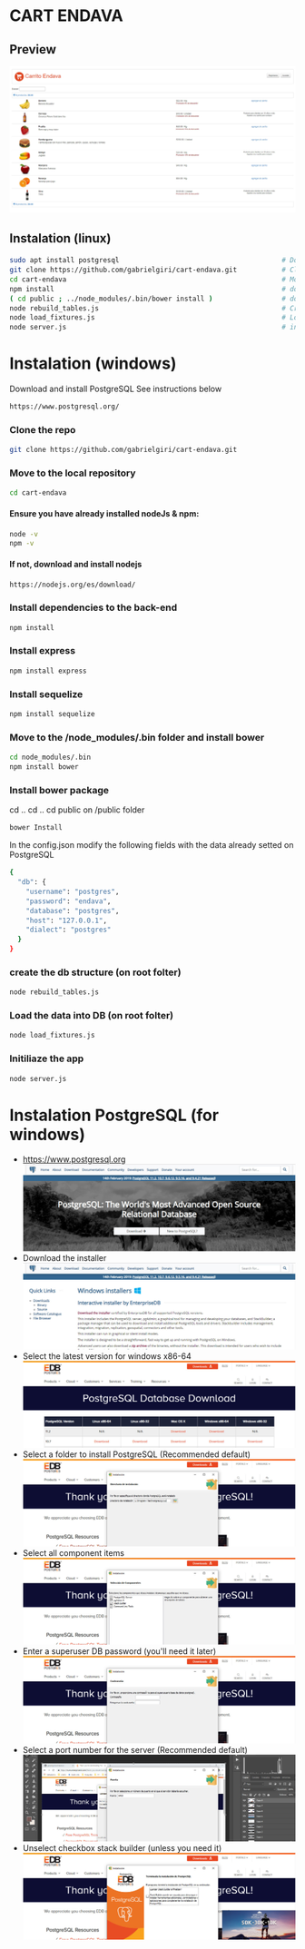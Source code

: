 # CART ENDAVA

   ## Preview

![Carrito Endava Preview](images/carrito.jpg)

## Instalation (linux)
```sh
sudo apt install postgresql                                        # Download  PostgreSQL
git clone https://github.com/gabrielgiri/cart-endava.git           # Clone the repo
cd cart-endava                                                     # Move to the local repository 
npm install                                                        # download the dependencies about back (express y sequelize)
( cd public ; ../node_modules/.bin/bower install )                 # download the dependencies to the  front (angular)
node rebuild_tables.js                                             # Create the DM structure 
node load_fixtures.js                                              # Load data 
node server.js                                                     # inicializate the app
```

# Instalation  (windows)

Download and install  PostgreSQL
See instructions below
```sh
https://www.postgresql.org/
```
### Clone the  repo
```sh
git clone https://github.com/gabrielgiri/cart-endava.git
```
### Move to the local repository 
```sh
cd cart-endava												
```
#### Ensure you have already installed nodeJs & npm:
```sh
node -v
npm -v
```

#### If not, download and install nodejs
```sh
https://nodejs.org/es/download/
```
### Install dependencies to the back-end
```sh
npm install 
```
### Install express
```sh
npm install express
```
### Install sequelize	
```sh
npm install sequelize
```
### Move to the /node_modules/.bin folder and install bower	
```sh
cd node_modules/.bin
npm install bower
```
### Install bower package 
cd .. 
cd .. 
cd public 
on /public folder
```sh
bower Install									
```
In the config.json modify the following fields with the data already setted on PostgreSQL
```sh
{
  "db": {
    "username": "postgres",
    "password": "endava",
    "database": "postgres",
    "host": "127.0.0.1",
    "dialect": "postgres"
  }
}
```
### create the db structure (on root folter)
```sh
node rebuild_tables.js  
```
### Load the data into DB  (on root folter)
```sh
node load_fixtures.js   
```
### Initiliaze the app
```sh
node server.js                                                   
```



# Instalation PostgreSQL (for windows)
- https://www.postgresql.org
![Step 1](images/instalation/postgresql-step-1.jpg)
- Download the installer
![Step 2](images/instalation/postgresql-step-2.jpg)
- Select the latest version for windows x86-64
![Step 3](images/instalation/postgresql-step-3.jpg)
- Select a folder to install PostgreSQL (Recommended default)
![Step 4](images/instalation/postgresql-step-4.jpg)
- Select all component items
![Step 5](images/instalation/postgresql-step-5.jpg)
- Enter a superuser DB password (you'll need it later)
![Step 6](images/instalation/postgresql-step-6.jpg)
- Select a port number for the server (Recommended default)
![Step 7](images/instalation/postgresql-step-7.jpg)
- Unselect checkbox stack builder (unless you need it)
![Step 8](images/instalation/postgresql-step-8.jpg)


